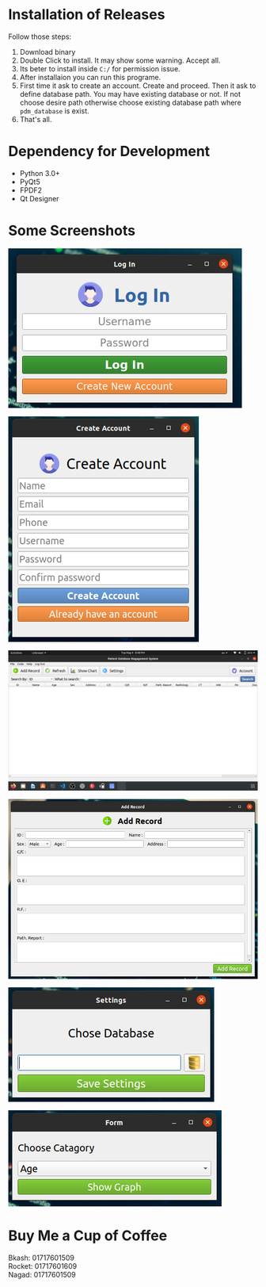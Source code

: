 # Installation of Releases
Follow those steps:
1. Download binary
2. Double Click to install. It may show some warning. Accept all.
3. Its beter to install inside `C:/` for permission issue.
4. After installaion you can run this programe.
5. First time it ask to create an account. Create and proceed. Then it ask to define database path. You may have existing database or not. If not choose desire path otherwise choose existing database path where `pdm_database` is exist.
6. That's all.


# Dependency for Development
* Python 3.0+
* PyQt5
* FPDF2
* Qt Designer

# Some Screenshots

![Log In](/screenshots/login.png)

![Sign Up](/screenshots/createaccount.png)

![Main window](/screenshots/dashboard.png)

![Add record](/screenshots/addrecord.png)

![Settings Page](/screenshots/settings.png)

![Show Graph](/screenshots/showgraph.png)


# Buy Me a Cup of Coffee
Bkash: 01717601509  
Rocket: 01717601609  
Nagad: 01717601509  
